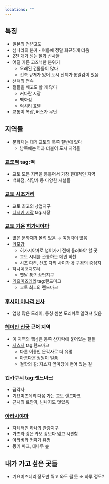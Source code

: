 ```yaml
---
locations: ""
---
```

## 특징
- 일본의 천년고도
- 섬나라의 분지 - 여름에 정말 화끈하게 더움
- 2천 개가 넘는 절과 신사들
- 어딜 가든 고즈넉한 분위기
	- 오래된 건물들이 많다
	- 건축 규제가 있어 도시 전체가 통일감이 있음
- 선택의 연속
- 절들을 빼고도 할 게 많다
	- 커다란 시장
	- 백화점
	- 럭셔리 호텔
- 교통이 복잡, 버스가 무난

## 지역들
- 문화재는 대개 교토의 북쪽 절반에 있다
	- 남쪽에는 역과 더불어 도시 지역들

### [교토역](geo:34.985849,135.7587667) tag:역 
- 교토 모든 지역을 통틀어서 가장 현대적인 지역
- 백화점, 식당가 등 다양한 시설들

### [교토 시조거리](geo:35.0024081,135.7597178)
- 교토 최고의 상업지구
- [니시키 시장](geo:35.0050258,135.764723) tag:시장 

### [교토 기온](geo:35.0037816,135.777245) [히가시야마](geo:35.0094258,135.7798758)
- 많은 문화재가 몰려 있음 → 여행객이 많음
- [카모강](geo:34.98149722143858,135.7568430578226)
	- 히가시야마로 넘어가기 전에 둘러봐야 할 곳
	- 교토 시내를 관통하는 메인 하천
	- 시조 다리, 산조 다리 사이가 강 구경의 중심지
- 하나미코지도리
	- 옛날 풍의 상업지구
- [기요미즈데라](geo:34.9946662,135.784661) tag:랜드마크 
	- 교토 최고의 랜드마크

### [후시미 이나리 신사](geo:34.9676945,135.7791876)
- 엄청 많은 도리이, 통칭 센본 도리이로 알려져 있음

### [헤이안 신궁](geo:35.0159823,135.7824263) 근처 지역
- 이 지역의 핵심은 동쪽 산자락에 붙어있는 절들
- [지쇼지](geo:35.0270213,135.7982058) tag:랜드마크 
	- 다른 이름인 은각사로 더 유명
	- 아름다운 정원이 일품
	- 철학의 길: 지쇼지 앞마당에 뻗어 있는 길

### [킨카쿠지](geo:35.03937,135.7292431) tag:랜드마크 
- 금각사
- 기요미즈데라 다음 가는 교토 랜드마크
- 근처의 료안지, 닌나지도 멋있음

### [아라시야마](geo:35.009449,135.666773)
- 자체적인 하나의 관광지구
- 가츠라 강은 카모 강보다 넓고 시원함
- 아라비카 커피가 유명
- 몽키 파크, 대나무 숲

## 내가 가고 싶은 곳들
- 기요미즈데라 정도만 찍고 와도 될 듯
⇒ 하루 정도?
